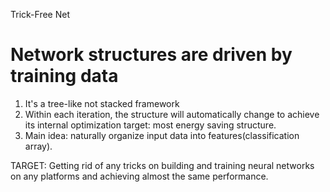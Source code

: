 Trick-Free Net
# Network structures are driven by training data
1. It's a tree-like not stacked framework
2. Within each iteration, the structure will automatically change to achieve its internal optimization target: most energy saving structure.
3. Main idea: naturally organize input data into features(classification array).

TARGET: Getting rid of any tricks on building and training neural networks on any platforms and achieving almost the same
performance.
